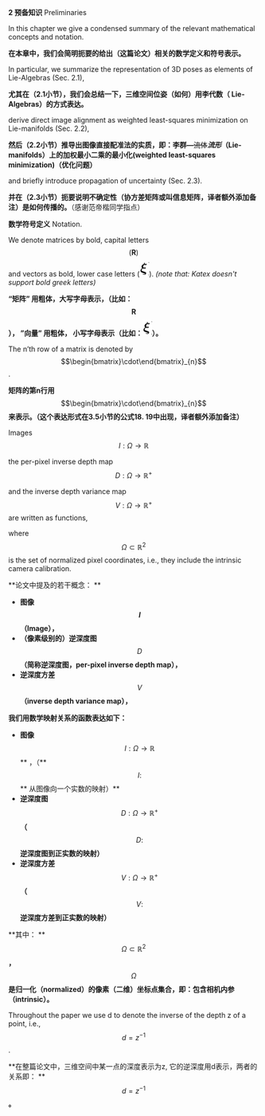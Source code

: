 **2 预备知识** Preliminaries

In this chapter we give a condensed summary of the relevant mathematical concepts and notation.

**在本章中，我们会简明扼要的给出（这篇论文）相关的数学定义和符号表示。**

In particular, we summarize the representation of 3D poses as elements of Lie-Algebras \(Sec. 2.1\),

**尤其在（2.1小节），我们会总结一下，三维空间位姿（如何）用李代数（ Lie-Algebras）的方式表达。**

derive direct image alignment as weighted least-squares minimization on Lie-manifolds \(Sec. 2.2\),

**然后（2.2小节）推导出图像直接配准法的实质，即：李群—**~~流体~~**_流形_（Lie-manifolds）上的加权最小二乘的最小化\(weighted least-squares minimization\)（优化问题）**

and briefly introduce propagation of uncertainty \(Sec. 2.3\).

**并在（2.3小节）扼要说明不确定性（协方差矩阵或叫信息矩阵，译者额外添加备注）是如何传播的。**（感谢范帝楷同学指点）

**数学符号定义** Notation.

We denote matrices by bold, capital letters $$(\textbf{R})$$ and vectors as bold, lower case letters (![](/assets/math_22.png)). _(note that: Katex doesn't support bold greek letters)_

**“矩阵” 用粗体，大写字母表示，（比如：**$$\textbf{R}$$**）， ”向量” 用粗体， 小写字母表示（比如：**![](/assets/math_22.png)**）。**

The n’th row of a matrix is denoted by $$\begin{bmatrix}\cdot\end{bmatrix}_{n}$$.

**矩阵的第n行用**$$\begin{bmatrix}\cdot\end{bmatrix}_{n}$$**来表示。（这个表达形式在3.5小节的公式18. 19中出现，译者额外添加备注）**

Images $$I : \mathit{\Omega} \rightarrow \mathbb{R}$$

the per-pixel inverse depth map $$D : \mathit{\Omega} \rightarrow \mathbb{R}^{+}$$

and the inverse depth variance map $$V : \mathit{\Omega} \rightarrow \mathbb{R}^{+}$$ are written as functions,

where $$\mathit{\Omega} \subset \mathbb{R}^{2}$$ is the set of normalized pixel coordinates, i.e., they include the intrinsic camera calibration.

**论文中提及的若干概念： **

* **图像 **$$I$$** （Image），**
* **（像素级别的）逆深度图** $$D$$ **（简称逆深度图，per-pixel inverse depth map），**
* **逆深度方差** $$V$$  **（inverse depth variance map），**

**我们用数学映射关系的函数表达如下：**

* **图像** $$I : \mathit{\Omega} \rightarrow \mathbb{R}$$  ** ，（** $$ I: $$** 从图像向一个实数的映射）**
* **逆深度图**  $$D : \mathit{\Omega} \rightarrow \mathbb{R}^{+}$$ **（** $$D: $$ **逆深度图到正实数的映射）**
* **逆深度方差** $$V : \mathit{\Omega} \rightarrow \mathbb{R}^{+}$$ **（** $$V: $$ **逆深度方差到正实数的映射）**

**其中： ** $$\mathit{\Omega} \subset \mathbb{R}^{2}$$  **，** $$\mathit{\Omega}$$ **是归一化（normalized）的像素（二维）坐标点集合，即：包含相机内参（intrinsic）。**

Throughout the paper we use d to denote the inverse of the depth z of a point, i.e., $$d=z^{-1}$$.

**在整篇论文中，三维空间中某一点的深度表示为z, 它的逆深度用d表示，两者的关系即： **$$d=z^{-1}$$ **。**

